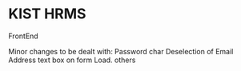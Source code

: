# KIST HRMS
FrontEnd

Minor changes to be dealt with:
Password char
Deselection of Email Address text box on form Load.
others
